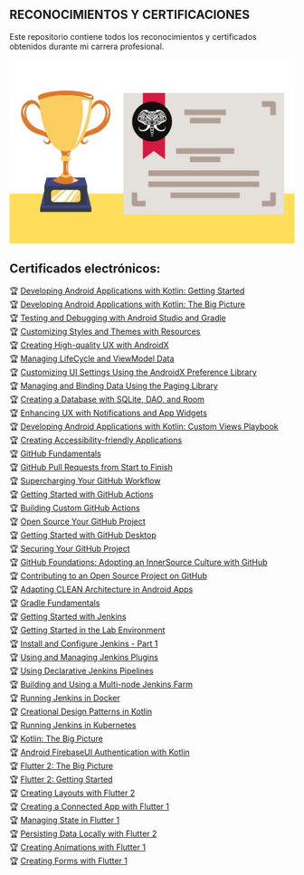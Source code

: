 ## **RECONOCIMIENTOS Y CERTIFICACIONES**

Este repositorio contiene todos los reconocimientos y certificados obtenidos durante mi carrera profesional.

![Imagen awards](data/award.png "Reconocimientos y certificaciones")

## **Certificados electrónicos:**

🏆 [Developing Android Applications with Kotlin: Getting Started](https://app.pluralsight.com/achievements/share/11ac7f9d-8616-4d63-9a34-a0342b2c6382)<br>
🏆 [Developing Android Applications with Kotlin: The Big Picture](https://app.pluralsight.com/achievements/share/a0cdb21e-372a-42b7-86d4-9e364edc13af)<br>
🏆 [Testing and Debugging with Android Studio and Gradle](https://app.pluralsight.com/achievements/share/7bd3fa11-1bd0-4d10-9b6e-55208c26051d)<br>
🏆 [Customizing Styles and Themes with Resources](https://app.pluralsight.com/achievements/share/76230591-75f4-4ce2-b1f3-8167d9a4208c)<br>
🏆 [Creating High-quality UX with AndroidX](https://app.pluralsight.com/achievements/share/b44bbb74-e409-4ead-a635-5921f4a84ca9)<br>
🏆 [Managing LifeCycle and ViewModel Data](https://app.pluralsight.com/achievements/share/9711aff1-c2c8-43d4-af73-eefe54ac2794)<br>
🏆 [Customizing UI Settings Using the AndroidX Preference Library](https://app.pluralsight.com/achievements/share/eac27593-9b8b-46f8-9373-2b4617785ed2)<br>
🏆 [Managing and Binding Data Using the Paging Library](https://app.pluralsight.com/achievements/share/42c50f57-623f-4e45-a248-e74d89b030a6)<br>
🏆 [Creating a Database with SQLite, DAO, and Room](https://app.pluralsight.com/achievements/share/1e883f5c-c335-4ee0-b05b-9a553c9f1bff)<br>
🏆 [Enhancing UX with Notifications and App Widgets](https://app.pluralsight.com/achievements/share/ed7f4ece-e8a6-4ebb-ac8f-cde29ccfcf95)<br>
🏆 [Developing Android Applications with Kotlin: Custom Views Playbook](https://app.pluralsight.com/achievements/share/44fefd2b-8c25-4b07-9a49-f450b1d56daa)<br>
🏆 [Creating Accessibility-friendly Applications](https://app.pluralsight.com/achievements/share/13378345-282b-4a20-906d-eacd74580912)<br>
🏆 [GitHub Fundamentals](https://app.pluralsight.com/achievements/share/1e3287a7-fdd0-4e0e-9c80-2fe287502b1d)<br>
🏆 [GitHub Pull Requests from Start to Finish](https://app.pluralsight.com/achievements/share/dbaad79d-c7e1-40ec-ab9e-3f4a9fb3ce6f)<br>
🏆 [Supercharging Your GitHub Workflow](https://app.pluralsight.com/achievements/share/8cab5d7c-0a06-4d71-aaf6-03db8e72bb4d)<br>
🏆 [Getting Started with GitHub Actions](https://app.pluralsight.com/achievements/share/c08ec8cc-29fe-4112-8c38-b73fd0923472)<br>
🏆 [Building Custom GitHub Actions](https://app.pluralsight.com/achievements/share/00af4c37-4055-404e-a5d9-8f49463aa605)<br>
🏆 [Open Source Your GitHub Project](https://app.pluralsight.com/achievements/share/7d4945af-d256-41d0-8c02-c3ff2de1bb09)<br>
🏆 [Getting Started with GitHub Desktop](https://app.pluralsight.com/achievements/share/d74f6681-e349-40e0-9576-aecbdeecf735)<br>
🏆 [Securing Your GitHub Project](https://app.pluralsight.com/achievements/share/4a42f746-16b4-4c53-ad8e-b9ae35eefb7b)<br>
🏆 [GitHub Foundations: Adopting an InnerSource Culture with GitHub](https://app.pluralsight.com/achievements/share/e7faacab-2262-4179-aa45-79f475384d74)<br>
🏆 [Contributing to an Open Source Project on GitHub](https://app.pluralsight.com/achievements/share/7c36f35a-bc7d-4760-b935-7a3c39bec798)<br>
🏆 [Adapting CLEAN Architecture in Android Apps](https://app.pluralsight.com/achievements/share/fb51eec7-fe69-4ff1-8c1b-d612f8497329)<br>
🏆 [Gradle Fundamentals](https://app.pluralsight.com/achievements/share/1852d327-4821-411f-9655-b3e36b615b27)<br>
🏆 [Getting Started with Jenkins](https://app.pluralsight.com/achievements/share/635494f5-838c-4aa2-ad0e-487695e9fa21)<br>
🏆 [Getting Started in the Lab Environment](https://app.pluralsight.com/achievements/share/a94c0152-763d-4601-a58c-b461eb51ae67)<br>
🏆 [Install and Configure Jenkins - Part 1](https://app.pluralsight.com/achievements/share/c53d868d-486f-4894-b7e5-ae32180adbc4)<br>
🏆 [Using and Managing Jenkins Plugins](https://app.pluralsight.com/achievements/share/42761277-f4e0-4eb5-9ad4-f7ae1e3f961b)<br>
🏆 [Using Declarative Jenkins Pipelines](https://app.pluralsight.com/achievements/share/ee4bd44f-236b-4c18-a4cc-caca37251de8)<br>
🏆 [Building and Using a Multi-node Jenkins Farm](https://app.pluralsight.com/achievements/share/16f4d863-bf2a-4fa7-9836-5f8f50e693ea)<br>
🏆 [Running Jenkins in Docker](https://app.pluralsight.com/achievements/share/d48b3406-87ad-4ec2-8ba3-aa322a2ec1d3)<br>
🏆 [Creational Design Patterns in Kotlin](https://app.pluralsight.com/achievements/share/a7b14b88-7848-4e7c-9447-0e3c7bc5775e)<br>
🏆 [Running Jenkins in Kubernetes](https://app.pluralsight.com/achievements/share/e4fc32ba-15b9-4571-b7f0-e1a0de31cdff)<br>
🏆 [Kotlin: The Big Picture](https://app.pluralsight.com/achievements/share/e24ddd91-0825-473a-ad1f-936a3c95a66f)<br>
🏆 [Android FirebaseUI Authentication with Kotlin](https://app.pluralsight.com/achievements/share/3243c08a-9404-459c-9a9b-de8fa9486f91)<br>
🏆 [Flutter 2: The Big Picture](https://app.pluralsight.com/achievements/share/d155b63d-bd8a-4a96-9005-55c7d18fe363)<br>
🏆 [Flutter 2: Getting Started](https://app.pluralsight.com/achievements/share/a3735b59-6ac0-4faf-974e-32a4a62d5210)<br>
🏆 [Creating Layouts with Flutter 2](https://app.pluralsight.com/achievements/share/cb4462ce-1af8-485f-9f6a-531c3929b0bb)<br>
🏆 [Creating a Connected App with Flutter 1](https://app.pluralsight.com/achievements/share/e87c3432-1a15-401b-97b5-b9a82b28fc09)<br>
🏆 [Managing State in Flutter 1](https://app.pluralsight.com/achievements/share/01049d37-0fcb-4499-a141-a45c5e3292c4)<br>
🏆 [Persisting Data Locally with Flutter 2](https://app.pluralsight.com/achievements/share/c8d58d8d-3015-4854-92f1-cef29108d43b)<br>
🏆 [Creating Animations with Flutter 1](https://app.pluralsight.com/achievements/share/6bc39b80-4baf-426b-82bf-119ff56e7e4d)<br>
🏆 [Creating Forms with Flutter 1](https://app.pluralsight.com/achievements/share/60ae2331-f055-4e42-8b5a-7ce897ddd3db)<br>
